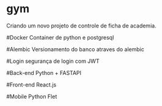 # gym
Criando um novo projeto de controle de ficha de academia.

#Docker
Container de python e postgresql

#Alembic
Versionamento do banco atraves do alembic

#Login
segurança de login com JWT

#Back-end
Python + FASTAPI

#Front-end
React.js

#Mobile
Python Flet
